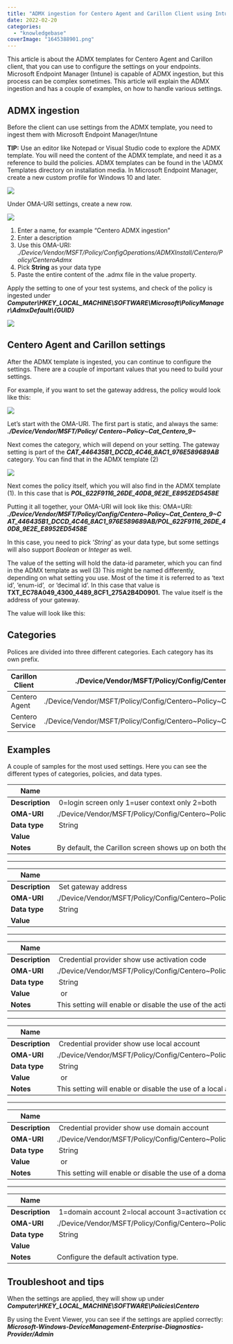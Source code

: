 ```yaml
---
title: "ADMX ingestion for Centero Agent and Carillon Client using Intune"
date: 2022-02-20
categories: 
  - "knowledgebase"
coverImage: "1645388901.png"
---
```


This article is about the ADMX templates for Centero Agent and Carillon client, that you can use to configure the settings on your endpoints. Microsoft Endpoint Manager (Intune) is capable of ADMX ingestion, but this process can be complex sometimes. This article will explain the ADMX ingestion and has a couple of examples, on how to handle various settings.

## ADMX ingestion

Before the client can use settings from the ADMX template, you need to ingest them with Microsoft Endpoint Manager/Intune

  
**TIP:** Use an editor like Notepad or Visual Studio code to explore the ADMX template. You will need the content of the ADMX template, and need it as a reference to build the policies. ADMX templates can be found in the \\ADMX Templates directory on installation media. In Microsoft Endpoint Manager, create a new custom profile for Windows 10 and later.

![](/assets/images/image-11.png)

Under OMA-URI settings, create a new row.

![](/assets/images/image-13.png)

1. Enter a name, for example “Centero ADMX ingestion”
2. Enter a description
3. Use this OMA-URI: _./Device/Vendor/MSFT/Policy/ConfigOperations/ADMXInstall/Centero/Policy/CenteroAdmx_
4. Pick **String** as your data type
5. Paste the entire content of the .admx file in the value property.

Apply the setting to one of your test systems, and check of the policy is ingested under **_Computer\\HKEY\_LOCAL\_MACHINE\\SOFTWARE\\Microsoft\\PolicyManager\\AdmxDefault\\{GUID}_**  

![](/assets/images/image-14.png)

## Centero Agent and Carillon settings

After the ADMX template is ingested, you can continue to configure the settings. There are a couple of important values that you need to build your settings.

For example, if you want to set the gateway address, the policy would look like this:

![](/assets/images/image-15.png)

Let’s start with the OMA-URI. The first part is static, and always the same: **_./Device/Vendor/MSFT/Policy/ Centero~Policy~Cat\_Centero\_9~_**

Next comes the category, which will depend on your setting. The gateway setting is part of the **_CAT\_446435B1\_DCCD\_4C46\_8AC1\_976E589689AB_** category. You can find that in the ADMX template (2)

![](/assets/images/image-16.png)

Next comes the policy itself, which you will also find in the ADMX template (1). In this case that is **_POL\_622F9116\_26DE\_40D8\_9E2E\_E8952ED5458E_**

Putting it all together, your OMA-URI will look like this: OMA=URI: **_./Device/Vendor/MSFT/Policy/Config/Centero~Policy~Cat\_Centero\_9~CAT\_446435B1\_DCCD\_4C46\_8AC1\_976E589689AB/POL\_622F9116\_26DE\_40D8\_9E2E\_E8952ED5458E_**

In this case, you need to pick ‘_String_’ as your data type, but some settings will also support _Boolean_ or _Integer_ as well. 

The value of the setting will hold the data-id parameter, which you can find in the ADMX template as well (3) This might be named differently, depending on what setting you use. Most of the time it is referred to as ‘text id’, ‘enum-id’,  or ‘decimal id’. In this case that value is **TXT\_EC78A049\_4300\_4489\_8CF1\_275A2B4D0901.** The value itself is the address of your gateway.

The value will look like this:_<enabled/> <data id="TXT\_EC78A049\_4300\_4489\_8CF1\_275A2B4D0901" value="https://gateway.com/AgentGateway.asmx"/>_

## Categories

Polices are divided into three different categories. Each category has its own prefix.

| Carillon Client | ./Device/Vendor/MSFT/Policy/Config/Centero~Policy~Cat\_Centero\_9~Cat\_Carillon\_11~Cat\_Client\_13 |
| --- | --- |
| Centero Agent | ./Device/Vendor/MSFT/Policy/Config/Centero~Policy~Cat\_Centero\_9~CAT\_446435B1\_DCCD\_4C46\_8AC1\_976E589689AB |
| Centero Service | ./Device/Vendor/MSFT/Policy/Config/Centero~Policy~Cat\_Centero\_9~CAT\_DD93EB8C\_8C0E\_4A33\_9D15\_3E948772FF72 |

## Examples

A couple of samples for the most used settings. Here you can see the different types of categories, policies, and data types.  

| **Name** |  Set usage scenario |
| --- | --- |
| **Description** |  0=login screen only 1=user context only 2=both |
| **OMA-URI** | ./Device/Vendor/MSFT/Policy/Config/Centero~Policy~Cat\_Centero\_9~Cat\_Carillon\_11~Cat\_Client\_13/Policy\_Credential\_provider\_2812897 |
| **Data type** |  String |
| **Value** |  <enabled/> <data id="Policy\_DropList\_Element\_Credential\_provider\_2812900" value="1"/> |
| **Notes** | By default, the Carillon screen shows up on both the login screen and user context. |

* * *

| **Name** |  Gateway address |
| --- | --- |
| **Description** |  Set gateway address |
| **OMA-URI** | ./Device/Vendor/MSFT/Policy/Config/Centero~Policy~Cat\_Centero\_9~CAT\_446435B1\_DCCD\_4C46\_8AC1\_976E589689AB/POL\_622F9116\_26DE\_40D8\_9E2E\_E8952ED5458E |
| **Data type** |  String |
| **Value** |  <enabled/> <data id="TXT\_EC78A049\_4300\_4489\_8CF1\_275A2B4D0901" value="https: //centero.com/AgentGateway.asmx"/> |

* * *

| **Name** |  Credential provider show use activation code |
| --- | --- |
| **Description** |  Credential provider show use activation code |
| **OMA-URI** | ./Device/Vendor/MSFT/Policy/Config/Centero~Policy~Cat\_Centero\_9~Cat\_Carillon\_11~Cat\_Client\_13/POL\_4791A655\_C211\_4F64\_AF29\_E709F4F93E01 |
| **Data type** |  String |
| **Value** |  <enabled/> or <disabled/> |
| **Notes** | This setting will enable or disable the use of the activation code. By default, this is enabled. |

* * *

| **Name** |  Credential provider show use local account |
| --- | --- |
| **Description** |  Credential provider show use local account |
| **OMA-URI** | ./Device/Vendor/MSFT/Policy/Config/Centero~Policy~Cat\_Centero\_9~Cat\_Carillon\_11~Cat\_Client\_13/POL\_2AA87D01\_3385\_4AA4\_A8BD\_7C3F08BA2C15 |
| **Data type** |  String |
| **Value** |  <enabled/> or <disabled/> |
| **Notes** | This setting will enable or disable the use of a local account. By default, this is enabled. |

* * *

| **Name** |  Credential provider show use domain account |
| --- | --- |
| **Description** |  Credential provider show use domain account |
| **OMA-URI** | ./Device/Vendor/MSFT/Policy/Config/Centero~Policy~Cat\_Centero\_9~Cat\_Carillon\_11~Cat\_Client\_13/POL\_72C9F936\_DEEB\_4B36\_9C57\_3508E041EC95 |
| **Data type** |  String |
| **Value** |  <enabled/> or <disabled/> |
| **Notes** | This setting will enable or disable the use of a domain account. By default, this is enabled. |

* * *

| **Name** |  Credential provider default activation type |
| --- | --- |
| **Description** |  1=domain account 2=local account 3=activation code |
| **OMA-URI** | ./Device/Vendor/MSFT/Policy/Config/Centero~Policy~Cat\_Centero\_9~Cat\_Carillon\_11~Cat\_Client\_13/POL\_CDE2AE07\_7B33\_4B56\_9519\_C9FBD5A08836 |
| **Data type** |  String |
| **Value** |  <enabled/> <data id="DST\_4E56F178\_A4F2\_4A93\_BD0E\_914E221A8FFF" value="1"/> |
| **Notes** | Configure the default activation type. |

## Troubleshoot and tips

When the settings are applied, they will show up under **_Computer\\HKEY\_LOCAL\_MACHINE\\SOFTWARE\\Policies\\Centero_**

By using the Event Viewer, you can see if the settings are applied correctly: **_Microsoft-Windows-DeviceManagement-Enterprise-Diagnostics-Provider/Admin_**
